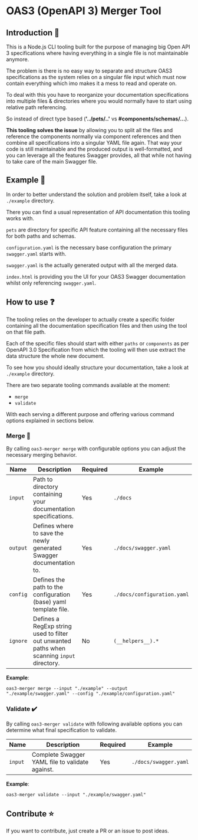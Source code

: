 # OAS3 (OpenAPI 3) Merger Tool

## Introduction 🔖

This is a Node.js CLI tooling built for the purpose of managing big Open API 3 specifications where having everything in
a single file is not maintainable anymore.

The problem is there is no easy way to separate and structure OAS3 specifications as the system relies on a singular
file input which must now contain everything which imo makes it a mess to read and operate on.

To deal with this you have to reorganize your documentation specifications into multiple files & directories where you
would normally have to start using relative path referencing.

So instead of direct type based (**'../pets/..'** vs **#components/schemas/...**).

**This tooling solves the issue** by allowing you to split all the files and reference the components normally via
component references and then combine all specifications into a singular YAML file again. That way your code is still
maintainable and the produced output is well-formatted, and you can leverage all the features Swagger provides, all that
while not having to take care of the main Swagger file.

## Example 📝

In order to better understand the solution and problem itself, take a look at `./example` directory.

There you can find a usual representation of API documentation this tooling works with.

`pets` are directory for specific API feature containing all the necessary files for both paths and schemas.

`configuration.yaml` is the necessary base configuration the primary `swagger.yaml` starts with.

`swagger.yaml` is the actually generated output with all the merged data.

`index.html` is providing you the UI for your OAS3 Swagger documentation whilst only referencing `swagger.yaml`.

## How to use ❓

The tooling relies on the developer to actually create a specific folder containing all the documentation specification
files and then using the tool on that file path.

Each of the specific files should start with either `paths` or `components` as per OpenAPI 3.0 Specification from which
the tooling will then use extract the data structure the whole new document.

To see how you should ideally structure your documentation, take a look at `./example` directory.

There are two separate tooling commands available at the moment:

- `merge`
- `validate`

With each serving a different purpose and offering various command options explained in sections below.

### Merge 📎

By calling `oas3-merger merge` with configurable options you can adjust the necessary merging behavior.

| Name     | Description                                                                                | Required | Example                     |
|----------|--------------------------------------------------------------------------------------------|----------|-----------------------------|
| `input`  | Path to directory containing your documentation specifications.                            | Yes      | `./docs`                    |
| `output` | Defines where to save the newly generated Swagger documentation to.                        | Yes      | `./docs/swagger.yaml`       |
| `config` | Defines the path to the configuration (base) yaml template file.                           | Yes      | `./docs/configuration.yaml` |
| `ignore` | Defines a RegExp string used to filter out unwanted paths when scanning `input` directory. | No       | `(__helpers__).*`           |

**Example**:

`oas3-merger merge --input "./example" --output "./example/swagger.yaml" --config "./example/configuration.yaml"`

### Validate ✔️

By calling `oas3-merger validate` with following available options you can determine what final specification to
validate.

| Name    | Description                                     | Required | Example               |
|---------|-------------------------------------------------|----------|-----------------------|
| `input` | Complete Swagger YAML file to validate against. | Yes      | `./docs/swagger.yaml` |

**Example**:

`oas3-merger validate --input "./example/swagger.yaml"`

## Contribute ⭐

If you want to contribute, just create a PR or an issue to post ideas.
